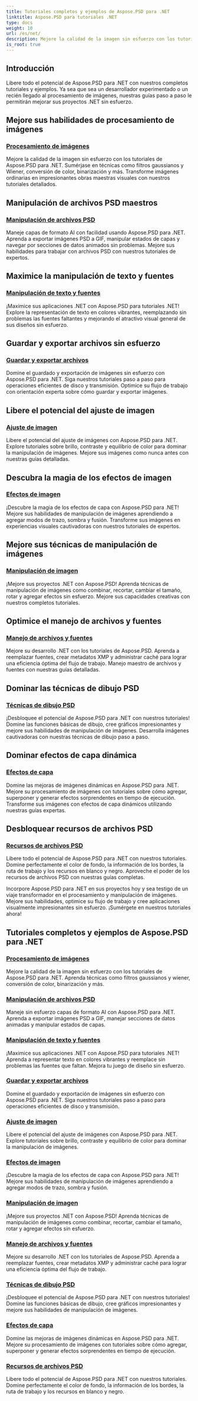 ```yaml
---
title: Tutoriales completos y ejemplos de Aspose.PSD para .NET
linktitle: Aspose.PSD para tutoriales .NET
type: docs
weight: 10
url: /es/net/
description: Mejore la calidad de la imagen sin esfuerzo con los tutoriales de Aspose.PSD para .NET. Procesamiento maestro de imágenes, manipulación de archivos PSD, manejo de texto y fuentes, y más.
is_root: true
---
```

## Introducción
Libere todo el potencial de Aspose.PSD para .NET con nuestros completos tutoriales y ejemplos. Ya sea que sea un desarrollador experimentado o un recién llegado al procesamiento de imágenes, nuestras guías paso a paso le permitirán mejorar sus proyectos .NET sin esfuerzo.

## Mejore sus habilidades de procesamiento de imágenes

### [Procesamiento de imágenes](./image-processing/)

Mejore la calidad de la imagen sin esfuerzo con los tutoriales de Aspose.PSD para .NET. Sumérjase en técnicas como filtros gaussianos y Wiener, conversión de color, binarización y más. Transforme imágenes ordinarias en impresionantes obras maestras visuales con nuestros tutoriales detallados.

## Manipulación de archivos PSD maestros

### [Manipulación de archivos PSD](./psd-file-manipulation/)

Maneje capas de formato AI con facilidad usando Aspose.PSD para .NET. Aprenda a exportar imágenes PSD a GIF, manipular estados de capas y navegar por secciones de datos animados sin problemas. Mejore sus habilidades para trabajar con archivos PSD con nuestros tutoriales de expertos.

## Maximice la manipulación de texto y fuentes

### [Manipulación de texto y fuentes](./text-and-font-manipulation/)

¡Maximice sus aplicaciones .NET con Aspose.PSD para tutoriales .NET! Explore la representación de texto en colores vibrantes, reemplazando sin problemas las fuentes faltantes y mejorando el atractivo visual general de sus diseños sin esfuerzo.

## Guardar y exportar archivos sin esfuerzo

### [Guardar y exportar archivos](./file-saving-and-exporting/)

Domine el guardado y exportación de imágenes sin esfuerzo con Aspose.PSD para .NET. Siga nuestros tutoriales paso a paso para operaciones eficientes de disco y transmisión. Optimice su flujo de trabajo con orientación experta sobre cómo guardar y exportar imágenes.

## Libere el potencial del ajuste de imagen

### [Ajuste de imagen](./image-adjustment/)

Libere el potencial del ajuste de imágenes con Aspose.PSD para .NET. Explore tutoriales sobre brillo, contraste y equilibrio de color para dominar la manipulación de imágenes. Mejore sus imágenes como nunca antes con nuestras guías detalladas.

## Descubra la magia de los efectos de imagen

### [Efectos de imagen](./image-effects/)

¡Descubre la magia de los efectos de capa con Aspose.PSD para .NET! Mejore sus habilidades de manipulación de imágenes aprendiendo a agregar modos de trazo, sombra y fusión. Transforme sus imágenes en experiencias visuales cautivadoras con nuestros tutoriales de expertos.

## Mejore sus técnicas de manipulación de imágenes

### [Manipulación de imagen](./image-manipulation/)

¡Mejore sus proyectos .NET con Aspose.PSD! Aprenda técnicas de manipulación de imágenes como combinar, recortar, cambiar el tamaño, rotar y agregar efectos sin esfuerzo. Mejore sus capacidades creativas con nuestros completos tutoriales.

## Optimice el manejo de archivos y fuentes

### [Manejo de archivos y fuentes](./file-and-font-handling/)

Mejore su desarrollo .NET con los tutoriales de Aspose.PSD. Aprenda a reemplazar fuentes, crear metadatos XMP y administrar caché para lograr una eficiencia óptima del flujo de trabajo. Manejo maestro de archivos y fuentes con nuestras guías detalladas.

## Dominar las técnicas de dibujo PSD

### [Técnicas de dibujo PSD](./psd-drawing-techniques/)

¡Desbloquee el potencial de Aspose.PSD para .NET con nuestros tutoriales! Domine las funciones básicas de dibujo, cree gráficos impresionantes y mejore sus habilidades de manipulación de imágenes. Desarrolla imágenes cautivadoras con nuestras técnicas de dibujo paso a paso.

## Dominar efectos de capa dinámica

### [Efectos de capa](./layer-effects/)

Domine las mejoras de imágenes dinámicas en Aspose.PSD para .NET. Mejore su procesamiento de imágenes con tutoriales sobre cómo agregar, superponer y generar efectos sorprendentes en tiempo de ejecución. Transforme sus imágenes con efectos de capa dinámicos utilizando nuestras guías expertas.

## Desbloquear recursos de archivos PSD

### [Recursos de archivos PSD](./psd-file-resources/)

Libere todo el potencial de Aspose.PSD para .NET con nuestros tutoriales. Domine perfectamente el color de fondo, la información de los bordes, la ruta de trabajo y los recursos en blanco y negro. Aproveche el poder de los recursos de archivos PSD con nuestras guías completas.

Incorpore Aspose.PSD para .NET en sus proyectos hoy y sea testigo de un viaje transformador en el procesamiento y manipulación de imágenes. Mejore sus habilidades, optimice su flujo de trabajo y cree aplicaciones visualmente impresionantes sin esfuerzo. ¡Sumérgete en nuestros tutoriales ahora!
## Tutoriales completos y ejemplos de Aspose.PSD para .NET 
### [Procesamiento de imágenes](./image-processing/)
Mejore la calidad de la imagen sin esfuerzo con los tutoriales de Aspose.PSD para .NET. Aprenda técnicas como filtros gaussianos y wiener, conversión de color, binarización y más.
### [Manipulación de archivos PSD](./psd-file-manipulation/)
Maneje sin esfuerzo capas de formato AI con Aspose.PSD para .NET. Aprenda a exportar imágenes PSD a GIF, manejar secciones de datos animadas y manipular estados de capas. 
### [Manipulación de texto y fuentes](./text-and-font-manipulation/)
¡Maximice sus aplicaciones .NET con Aspose.PSD para tutoriales .NET! Aprenda a representar texto en colores vibrantes y reemplace sin problemas las fuentes que faltan. Mejora tu juego de diseño sin esfuerzo.
### [Guardar y exportar archivos](./file-saving-and-exporting/)
Domine el guardado y exportación de imágenes sin esfuerzo con Aspose.PSD para .NET. Siga nuestros tutoriales paso a paso para operaciones eficientes de disco y transmisión.
### [Ajuste de imagen](./image-adjustment/)
Libere el potencial del ajuste de imágenes con Aspose.PSD para .NET. Explore tutoriales sobre brillo, contraste y equilibrio de color para dominar la manipulación de imágenes.
### [Efectos de imagen](./image-effects/)
¡Descubre la magia de los efectos de capa con Aspose.PSD para .NET! Mejore sus habilidades de manipulación de imágenes aprendiendo a agregar modos de trazo, sombra y fusión.
### [Manipulación de imagen](./image-manipulation/)
¡Mejore sus proyectos .NET con Aspose.PSD! Aprenda técnicas de manipulación de imágenes como combinar, recortar, cambiar el tamaño, rotar y agregar efectos sin esfuerzo.
### [Manejo de archivos y fuentes](./file-and-font-handling/)
Mejore su desarrollo .NET con los tutoriales de Aspose.PSD. Aprenda a reemplazar fuentes, crear metadatos XMP y administrar caché para lograr una eficiencia óptima del flujo de trabajo.
### [Técnicas de dibujo PSD](./psd-drawing-techniques/)
¡Desbloquee el potencial de Aspose.PSD para .NET con nuestros tutoriales! Domine las funciones básicas de dibujo, cree gráficos impresionantes y mejore sus habilidades de manipulación de imágenes.
### [Efectos de capa](./layer-effects/)
Domine las mejoras de imágenes dinámicas en Aspose.PSD para .NET. Mejore su procesamiento de imágenes con tutoriales sobre cómo agregar, superponer y generar efectos sorprendentes en tiempo de ejecución.
### [Recursos de archivos PSD](./psd-file-resources/)
Libere todo el potencial de Aspose.PSD para .NET con nuestros tutoriales. Domine perfectamente el color de fondo, la información de los bordes, la ruta de trabajo y los recursos en blanco y negro. 